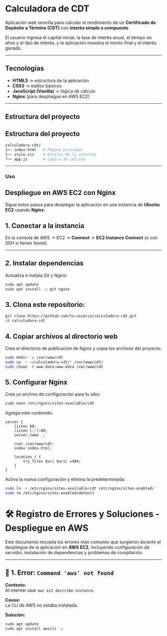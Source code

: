 #  Calculadora de CDT

Aplicación web sencilla para calcular el rendimiento de un **Certificado de Depósito a Término (CDT)** con **interés simple o compuesto**.  

El usuario ingresa el capital inicial, la tasa de interés anual, el tiempo en años y el tipo de interés, y la aplicación muestra el monto final y el interés ganado.

---

## Tecnologías

- **HTML5** → estructura de la aplicación  
- **CSS3** → estilos básicos  
- **JavaScript (Vanilla)** → lógica de cálculo  
- **Nginx** (para despliegue en AWS EC2)  

---

## Estructura del proyecto

## Estructura del proyecto

```bash
calculadora-cdt/
├── index.html   # Página principal
├── style.css    # Estilos de la interfaz
└── app.js       # Lógica de cálculo
```

---

### Uso

## Despliegue en AWS EC2 con Nginx

Sigue estos pasos para desplegar la aplicación en una instancia de **Ubuntu EC2** usando **Nginx**:

## 1. Conectar a la instancia
En la consola de AWS → EC2 → **Connect** → **EC2 Instance Connect** (o con SSH si tienes llaves).

---
## 2. Instalar dependencias
Actualiza e instala Git y Nginx:
```bash
sudo apt update
sudo apt install -y git nginx
```

## 3. Clona este repositorio:

   ```bash
   git clone https://github.com/tu-usuario/calculadora-cdt.git
   cd calculadora-cdt
```

## 4. Copiar archivos al directorio web

Crea el directorio de publicación de Nginx y copia los archivos del proyecto:

  ```bash
sudo mkdir -p /var/www/cdt
sudo cp -r ~/calculadora-cdt/* /var/www/cdt/
sudo chown -R www-data:www-data /var/www/cdt
```
## 5. Configurar Nginx

Crea un archivo de configuración para tu sitio:
```bash
sudo nano /etc/nginx/sites-available/cdt
```

Agrega este contenido:

```
server {
    listen 80;
    listen [::]:80;
    server_name _;

    root /var/www/cdt;
    index index.html;

    location / {
        try_files $uri $uri/ =404;
    }
}
```
Activa la nueva configuración y elimina la predeterminada:

```bash
sudo ln -s /etc/nginx/sites-available/cdt /etc/nginx/sites-enabled/
sudo rm /etc/nginx/sites-enabled/default
```


# 🛠️ Registro de Errores y Soluciones - Despliegue en AWS

Este documento recopila los errores más comunes que surgieron durante el despliegue de la aplicación en **AWS EC2**, incluyendo configuración de servidor, instalación de dependencias y problemas de compilación.

---

## 📌 1. Error: `Command 'aws' not found`
**Contexto:**  
Al intentar usar `aws ec2 describe-instance`.

**Causa:**  
La CLI de AWS no estaba instalada.

**Solución:**  
```bash
sudo apt update
sudo apt install awscli -y





